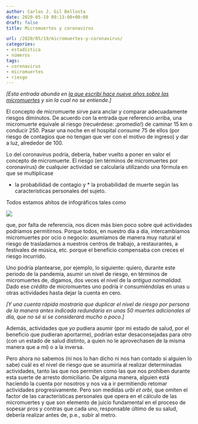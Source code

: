 ```yaml
---
author: Carlos J. Gil Bellosta
date: 2020-05-19 09:13:00+00:00
draft: false
title: Micromuertes y coronavirus

url: /2020/05/19/micromuertes-y-coronavirus/
categories:
- estadística
- números
tags:
- coronavirus
- micromuertes
- riesgo
---
```





_[Esta entrada abunda en [la que escribí hace nueve años sobre las micromuertes](https://www.datanalytics.com/2011/06/01/micromuertes/) y sin la cual no se entiende.]_







El concepto de micromuerte sirve para anclar y comparar adecuadamente riesgos diminutos. De acuerdo con la entrada que referencio arriba, una micromuerte equivale al riesgo (recuérdese: ¡promedio!) de caminar 15 km o conducir 250. Pasar una noche en el hospital _consume_ 75 de ellos (por riesgo de contagios que no tengan que ver con el motivo de ingreso) y dar a luz, alrededor de 100.







Lo del coronavirus podría, debería, haber vuelto a poner en valor el concepto de micromuerte. El riesgo (en términos de micromuertes por coronavirus) de cualquier actividad se calcularía utilizando una fórmula en que se multiplicase





  * la probabilidad de contagio y  * la probabilidad de muerte según las características personales del sujeto.





Todos estamos ahítos de infográficos tales como







![](/wp-uploads/2020/05/risk_levels.jpg)








que, por falta de referencia, nos dicen más bien poco sobre qué actividades podríamos permitirnos. Porque todos, en nuestro día a día, intercambiamos micromuertes por ocio o negocio: asumíamos de manera muy natural el riesgo de trasladarnos a nuestros centros de trabajo, a restaurantes, a festivales de música, etc. porque el beneficio compensaba con creces el riesgo incurrido.







Uno podría plantearse, por ejemplo, lo siguiente: quiero, durante este periodo de la pandemia, asumir un nivel de riesgo, en términos de micromuertes de, digamos, dos veces el nivel de la _antigua normalidad_. Dado ese _crédito_ de micromuertes uno podría ir consumiéndolas en unas u otras actividades hasta dejar la cuenta en cero.







_[Y una cuenta rápida mostraría que duplicar el nivel de riesgo por persona de la manera antes indicada redundaría en unas 50 muertes adicionales al día, que no sé si se considerará mucho o poco.]_







Además, actividades que _yo_ pudiera asumir (por mi estado de salud, por el beneficio que pudieran aportarme), podrían estar desaconsejadas para _otro_ (con un estado de salud distinto, a quien no le aprovechasen de la misma manera que a mí) o a la inversa.







Pero ahora no sabemos (ni nos lo han dicho ni nos han contado si alguien lo sabe) cuál es el nivel de riesgo que se asumiría al realizar determinadas actividades, tanto las que nos permiten como las que nos prohíben durante esta suerte de arresto domiciliario. De alguna manera, alguien está haciendo la cuenta por nosotros y nos va a ir permitiendo retomar actividades progresivamente. Pero son medidas _urbi et orbi_, que omiten el factor de las características personales que opera en el cálculo de las micromuertes y que son elemento de juicio fundamental en el proceso de sopesar pros y contras que cada uno, responsable último de su salud, debería realizar antes de, p.e., subir al metro.



